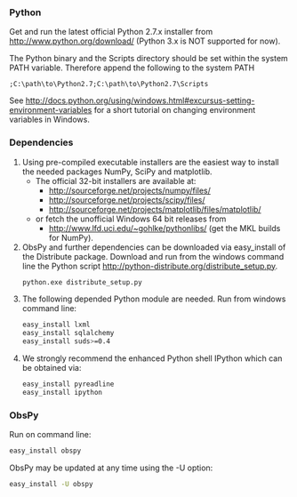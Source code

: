### Python

Get and run the latest official Python 2.7.x installer from  http://www.python.org/download/ (Python 3.x is NOT supported for now).

The Python binary and the Scripts directory should be set within the system PATH variable. Therefore append the following to the system PATH
```
;C:\path\to\Python2.7;C:\path\to\Python2.7\Scripts
```
See  http://docs.python.org/using/windows.html#excursus-setting-environment-variables for a short tutorial on changing environment variables in Windows.

### Dependencies

 1. Using pre-compiled executable installers are the easiest way to install the needed packages
    NumPy, SciPy and matplotlib.
      * The official 32-bit installers are available at:
        * http://sourceforge.net/projects/numpy/files/
        * http://sourceforge.net/projects/scipy/files/
        * http://sourceforge.net/projects/matplotlib/files/matplotlib/
      * or fetch the unofficial Windows 64 bit releases from
        * http://www.lfd.uci.edu/~gohlke/pythonlibs/ (get the MKL builds for NumPy).
 2. ObsPy and further dependencies can be downloaded via easy_install of the
    Distribute package. Download and run from the windows command line the 
    Python script  http://python-distribute.org/distribute_setup.py.
    ```bash
    python.exe distribute_setup.py
    ```
 3. The following depended Python module are needed.
    Run from windows command line:
    ```bash
    easy_install lxml
    easy_install sqlalchemy
    easy_install suds>=0.4
    ```
 4. We strongly recommend the enhanced Python shell  IPython which can be obtained via:
    ```bash
    easy_install pyreadline
    easy_install ipython
    ```

### ObsPy

Run on command line:
```bash
easy_install obspy
```

ObsPy may be updated at any time using the -U option:

```bash
easy_install -U obspy
```